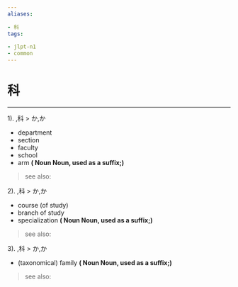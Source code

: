 ```yaml
---
aliases:
    
- 科
tags:
    
- jlpt-n1
- common
---
```


# 科
---
1).
,科 > か,か

- department
- section
- faculty
- school
- arm
**( Noun Noun, used as a suffix;)**
> see also: 
            
2).
,科 > か,か

- course (of study)
- branch of study
- specialization
**( Noun Noun, used as a suffix;)**
> see also: 
            
3).
,科 > か,か

- (taxonomical) family
**( Noun Noun, used as a suffix;)**
> see also: 
            